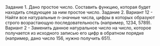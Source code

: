 Задание 1. Дано простое число. Составить функцию, которая будет находить следующее за ним простое число.
Задание 2. Вариант 12 - Найти все натуральные n-значные числа, цифры в которых образуют строго возрастающую
последовательность (например, 1234, 5789). Вариант 2 - Заменить данное натуральное число на число, которое получается из исходного записью его цифр в
обратном порядке (например, дано число 156, нужно получить 651).
